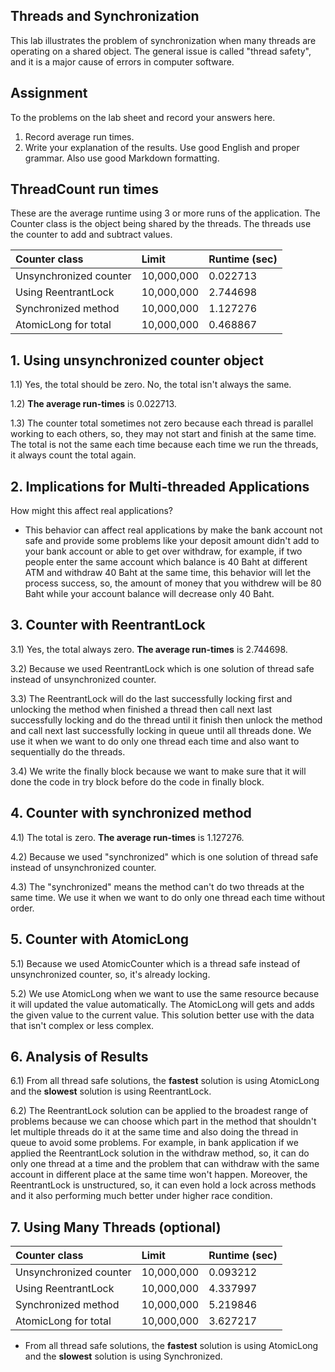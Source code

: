 ## Threads and Synchronization

This lab illustrates the problem of synchronization when many threads are operating on a shared object.  The general issue is called "thread safety", and it is a major cause of errors in computer software.

## Assignment

To the problems on the lab sheet and record your answers here.

1. Record average run times.
2. Write your explanation of the results. Use good English and proper grammar. Also use good Markdown formatting.

## ThreadCount run times

These are the average runtime using 3 or more runs of the application.
The Counter class is the object being shared by the threads.
The threads use the counter to add and subtract values.

| Counter class           | Limit              | Runtime (sec)   |
|:------------------------|:-------------------|-----------------|
| Unsynchronized counter  | 10,000,000         | 0.022713        |
| Using ReentrantLock     | 10,000,000         | 2.744698        |
| Synchronized method     | 10,000,000         | 1.127276        |
| AtomicLong for total    | 10,000,000         | 0.468867        |

## 1. Using unsynchronized counter object

1.1) Yes, the total should be zero. No, the total isn't always the same.

1.2) **The average run-times** is 0.022713.

1.3) The counter total sometimes not zero because each thread is parallel working to each others, so, they may not start and finish at the same time.
	 The total is not the same each time because each time we run the threads, it always count the total again.

## 2. Implications for Multi-threaded Applications

How might this affect real applications?

- This behavior can affect real applications by make the bank account not safe and provide some problems like your deposit amount didn't add to your bank account or able to get over withdraw, for example, if two people enter the same account which balance is 40 Baht at different ATM and withdraw 40 Baht at the same time, this behavior will let the process success, so, the amount of money that you withdrew will be 80 Baht while your account balance will decrease only 40 Baht.

## 3. Counter with ReentrantLock

3.1) Yes, the total always zero. **The average run-times** is 2.744698.

3.2) Because we used ReentrantLock which is one solution of thread safe instead of unsynchronized counter.

3.3) The ReentrantLock will do the last successfully locking first and unlocking the method when finished a thread then call next last successfully locking and do the thread until it finish then unlock the method and call next last successfully locking in queue until all threads done. We use it when we want to do only one thread each time and also want to sequentially do the threads.

3.4) We write the finally block because we want to make sure that it will done the code in try block before do the code in finally block.

## 4. Counter with synchronized method

4.1) The total is zero. **The average run-times** is 1.127276.

4.2) Because we used "synchronized" which is one solution of thread safe instead of unsynchronized counter.

4.3) The "synchronized" means the method can't do two threads at the same time. We use it when we want to do only one thread each time without order.

## 5. Counter with AtomicLong

5.1) Because we used AtomicCounter which is a thread safe instead of unsynchronized counter, so, it's already locking.

5.2) We use AtomicLong when we want to use the same resource because it will updated the value automatically. The AtomicLong will gets and adds the given value to the current value. This solution better use with the data that isn't complex or less complex.

## 6. Analysis of Results

6.1) From all thread safe solutions, the **fastest** solution is using AtomicLong and the **slowest** solution is using ReentrantLock.

6.2) The ReentrantLock solution can be applied to the broadest range of problems because we can choose which part in the method that shouldn't let multiple threads do it at the same time and also doing the thread in queue to avoid some problems. For example, in bank application if we applied the ReentrantLock solution in the withdraw method, so, it can do only one thread at a time and the problem that can withdraw with the same account in different place at the same time won't happen. Moreover, the ReentrantLock is unstructured, so, it can even hold a lock across methods and it also performing much better under higher race condition.

## 7. Using Many Threads (optional)

| Counter class           | Limit              | Runtime (sec)   |
|:------------------------|:-------------------|-----------------|
| Unsynchronized counter  | 10,000,000         | 0.093212        |
| Using ReentrantLock     | 10,000,000         | 4.337997        |
| Synchronized method     | 10,000,000         | 5.219846        |
| AtomicLong for total    | 10,000,000         | 3.627217        |

- From all thread safe solutions, the **fastest** solution is using AtomicLong and the **slowest** solution is using Synchronized.